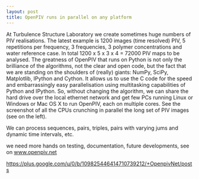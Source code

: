 ```yaml
---
layout: post
title: OpenPIV runs in parallel on any platform
---
```



At Turbulence Structure Laboratory we create sometimes huge numbers of PIV realisations. The latest example is 1200 images (time resolved)
PIV, 5 repetitions per frequency, 3 frequencies, 3 polymer concentrations and water reference case. In total 1200 x 5 x 3 x 4 = 72000 PIV maps to be
analysed. The greatness of OpenPIV that runs on Python is not only the brilliance of the algorithms, not the clear and open code, but 
the fact that we are standing on the shoulders of (really) giants: NumPy, SciPy, Matplotlib, IPython and Cython. It allows us to use the C code
for the speed and embarrassingly easy parallelisation using multitasking capabilities of Python and IPython. So, without changing the algorithm, 
we can share the hard drive over the local ethernet network and get few PCs running Linux or Windows or Mac OS X to run OpenPIV, 
each on multiple cores. See the screenshot of all the CPUs crunching in parallel the long set of PIV images (see on the left). 

We can process sequences, pairs, triples, pairs with varying jums and dynamic time intervals, etc. 

we need more hands on testing, documentation, future developments, see on www.openpiv.net﻿

<https://plus.google.com/u/0/b/109825446414710739212/+OpenpivNet/posts>
